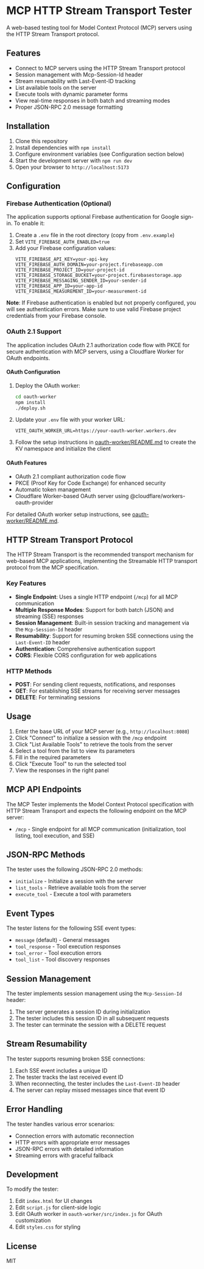 # MCP HTTP Stream Transport Tester

A web-based testing tool for Model Context Protocol (MCP) servers using the HTTP Stream Transport protocol.

## Features

- Connect to MCP servers using the HTTP Stream Transport protocol
- Session management with Mcp-Session-Id header
- Stream resumability with Last-Event-ID tracking
- List available tools on the server
- Execute tools with dynamic parameter forms
- View real-time responses in both batch and streaming modes
- Proper JSON-RPC 2.0 message formatting

## Installation

1. Clone this repository
2. Install dependencies with `npm install`
3. Configure environment variables (see Configuration section below)
4. Start the development server with `npm run dev`
5. Open your browser to `http://localhost:5173`

## Configuration

### Firebase Authentication (Optional)

The application supports optional Firebase authentication for Google sign-in. To enable it:

1. Create a `.env` file in the root directory (copy from `.env.example`)
2. Set `VITE_FIREBASE_AUTH_ENABLED=true`
3. Add your Firebase configuration values:
   ```
   VITE_FIREBASE_API_KEY=your-api-key
   VITE_FIREBASE_AUTH_DOMAIN=your-project.firebaseapp.com
   VITE_FIREBASE_PROJECT_ID=your-project-id
   VITE_FIREBASE_STORAGE_BUCKET=your-project.firebasestorage.app
   VITE_FIREBASE_MESSAGING_SENDER_ID=your-sender-id
   VITE_FIREBASE_APP_ID=your-app-id
   VITE_FIREBASE_MEASUREMENT_ID=your-measurement-id
   ```

**Note**: If Firebase authentication is enabled but not properly configured, you will see authentication errors. Make sure to use valid Firebase project credentials from your Firebase console.

### OAuth 2.1 Support

The application includes OAuth 2.1 authorization code flow with PKCE for secure authentication with MCP servers, using a Cloudflare Worker for OAuth endpoints.

#### OAuth Configuration

1. Deploy the OAuth worker:
   ```bash
   cd oauth-worker
   npm install
   ./deploy.sh
   ```

2. Update your `.env` file with your worker URL:
   ```
   VITE_OAUTH_WORKER_URL=https://your-oauth-worker.workers.dev
   ```

3. Follow the setup instructions in [oauth-worker/README.md](oauth-worker/README.md) to create the KV namespace and initialize the client

#### OAuth Features

- OAuth 2.1 compliant authorization code flow
- PKCE (Proof Key for Code Exchange) for enhanced security
- Automatic token management
- Cloudflare Worker-based OAuth server using @cloudflare/workers-oauth-provider

For detailed OAuth worker setup instructions, see [oauth-worker/README.md](oauth-worker/README.md).

## HTTP Stream Transport Protocol

The HTTP Stream Transport is the recommended transport mechanism for web-based MCP applications, implementing the Streamable HTTP transport protocol from the MCP specification.

### Key Features

- **Single Endpoint**: Uses a single HTTP endpoint (`/mcp`) for all MCP communication
- **Multiple Response Modes**: Support for both batch (JSON) and streaming (SSE) responses
- **Session Management**: Built-in session tracking and management via the `Mcp-Session-Id` header
- **Resumability**: Support for resuming broken SSE connections using the `Last-Event-ID` header
- **Authentication**: Comprehensive authentication support
- **CORS**: Flexible CORS configuration for web applications

### HTTP Methods

- **POST**: For sending client requests, notifications, and responses
- **GET**: For establishing SSE streams for receiving server messages
- **DELETE**: For terminating sessions

## Usage

1. Enter the base URL of your MCP server (e.g., `http://localhost:8080`)
2. Click "Connect" to initialize a session with the `/mcp` endpoint
3. Click "List Available Tools" to retrieve the tools from the server
4. Select a tool from the list to view its parameters
5. Fill in the required parameters
6. Click "Execute Tool" to run the selected tool
7. View the responses in the right panel

## MCP API Endpoints

The MCP Tester implements the Model Context Protocol specification with HTTP Stream Transport and expects the following endpoint on the MCP server:

- `/mcp` - Single endpoint for all MCP communication (initialization, tool listing, tool execution, and SSE)

## JSON-RPC Methods

The tester uses the following JSON-RPC 2.0 methods:

- `initialize` - Initialize a session with the server
- `list_tools` - Retrieve available tools from the server
- `execute_tool` - Execute a tool with parameters

## Event Types

The tester listens for the following SSE event types:

- `message` (default) - General messages
- `tool_response` - Tool execution responses
- `tool_error` - Tool execution errors
- `tool_list` - Tool discovery responses

## Session Management

The tester implements session management using the `Mcp-Session-Id` header:

1. The server generates a session ID during initialization
2. The tester includes this session ID in all subsequent requests
3. The tester can terminate the session with a DELETE request

## Stream Resumability

The tester supports resuming broken SSE connections:

1. Each SSE event includes a unique ID
2. The tester tracks the last received event ID
3. When reconnecting, the tester includes the `Last-Event-ID` header
4. The server can replay missed messages since that event ID

## Error Handling

The tester handles various error scenarios:

- Connection errors with automatic reconnection
- HTTP errors with appropriate error messages
- JSON-RPC errors with detailed information
- Streaming errors with graceful fallback

## Development

To modify the tester:

1. Edit `index.html` for UI changes
2. Edit `script.js` for client-side logic
3. Edit OAuth worker in `oauth-worker/src/index.js` for OAuth customization
4. Edit `styles.css` for styling

## License

MIT
